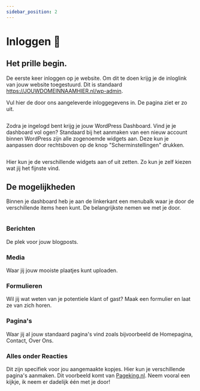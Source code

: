 ```yaml
---
sidebar_position: 2
---
```


# Inloggen 🔐

## Het prille begin.

De eerste keer inloggen op je website. Om dit te doen krijg je de inloglink van jouw website toegestuurd. Dit is standaard https://JOUWDOMEINNAAMHIER.nl/wp-admin.

Vul hier de door ons aangeleverde inloggegevens in. De pagina ziet er zo uit.

<img href="../../static/img/wp-admin.png">

Zodra je ingelogd bent krijg je jouw WordPress Dashboard. Vind je je dashboard vol ogen? Standaard bij het aanmaken van een nieuw account binnen WordPress zijn alle zogenoemde widgets aan. Deze kun je aanpassen door rechtsboven op de knop "Scherminstellingen" drukken.

<img href="../../static/img/scherminstellingen.png">

Hier kun je de verschillende widgets aan of uit zetten. Zo kun je zelf kiezen wat jij het fijnste vind.

## De mogelijkheden

Binnen je dashboard heb je aan de linkerkant een menubalk waar je door de verschillende items heen kunt. De belangrijkste nemen we met je door.

<img href="../../static/img/sidebar.png">

### Berichten

De plek voor jouw blogposts.

### Media

Waar jij jouw mooiste plaatjes kunt uploaden.

### Formulieren

Wil jij wat weten van je potentiele klant of gast? Maak een formulier en laat ze van zich horen.

### Pagina's

Waar jij al jouw standaard pagina's vind zoals bijvoorbeeld de Homepagina, Contact, Over Ons.

### Alles onder Reacties

Dit zijn specifiek voor jou aangemaakte kopjes. Hier kun je verschillende pagina's aanmaken. Dit voorbeeld komt van [Pageking.nl](https://pageking.nl). Neem vooral een kijkje, ik neem er dadelijk één met je door!